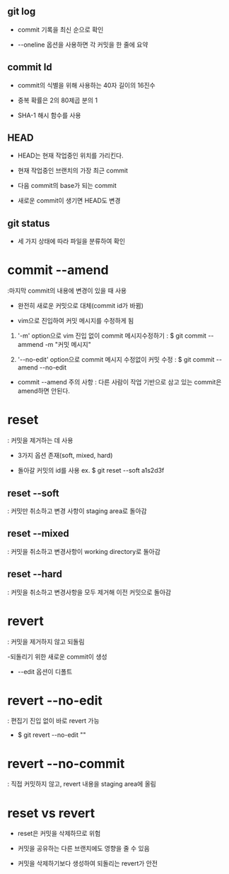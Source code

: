 ## git log

- commit 기록을 최신 순으로 확인

- --oneline 옵션을 사용하면 각 커밋을 한 줄에 요약

## commit Id

- commit의 식별을 위해 사용하는 40자 길이의 16진수

- 중복 확률은 2의 80제곱 분의 1

- SHA-1 해시 함수를 사용

## HEAD

-  HEAD는 현재 작업중인 위치를 가리킨다.

- 현재 작업중인 브랜치의 가장 최근 commit

- 다음 commit의 base가 되는 commit

- 새로운 commit이 생기면 HEAD도 변경

## git status

- 세 가지 상태에 따라 파일을 분류하여 확인

# commit --amend
:마지막 commit의 내용에 변경이 있을 때 사용

- 완전히 새로운 커밋으로 대체(commit id가 바뀜)

- vim으로 진입하여 커밋 메시지를 수정하게 됨

1) '-m' option으로 vim 진입 없이 commit 메시지수정하기
: $ git commit --ammend -m "커밋 메시지"

2) '--no-edit' option으로 commit 메시지 수정없이 커밋 수정
: $ git commit --amend --no-edit

- commit --amend 주의 사항
: 다른 사람이 작업 기반으로 삼고 있는 commit은 amend하면 안된다.

# reset
: 커밋을 제거하는 데 사용

- 3가지 옵션 존재(soft, mixed, hard)

- 돌아갈 커밋의 id를 사용
ex. $ git reset --soft a1s2d3f

## reset --soft
: 커밋만 취소하고 변경 사항이 staging area로 돌아감

## reset --mixed
: 커밋을 취소하고 변경사항이 working directory로 돌아감

## reset --hard
: 커밋을 취소하고 변경사항을 모두 제거해 이전 커밋으로 돌아감

# revert
: 커밋을 제거하지 않고 되돌림

-되돌리기 위한 새로운 commit이 생성

- --edit 옵션이 디폴트

# revert --no-edit
: 편집기 진입 없이 바로 revert 가능

- $ git revert --no-edit "<commit id>"

# revert --no-commit
: 직접 커밋하지 않고, revert 내용을 staging area에 올림

# reset vs revert

- reset은 커밋을 삭제하므로 위험

- 커밋을 공유하는 다른 브랜치에도 영향을 줄 수 있음

- 커밋을 삭제하기보다 생성하여 되돌리는 revert가 안전
